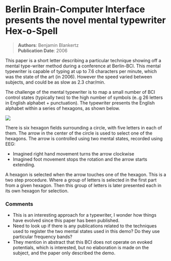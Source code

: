 # Berlin Brain-Computer Interface presents the novel mental typewriter Hex-o-Spell 

> **Authors**: Benjamin Blankertz<br>
> **Publication Date**: 2006

  

This paper is a short letter describing a particular technique showing off a mental type-writer method during a conference at Berlin-BCI. This mental typewriter is capable of typing at up to 7.6 characters per minute, which was the state of the art (in 2006). However the speed varied between subjects, and could be as slow as 2.3 char/min.

The challenge of the mental typewriter is to map a small number of BCI control states (typically two) to the high number of symbols (e..g 26 letters in English alphabet + punctuation). The typewriter presents the English alphabet within a series of hexagons, as shown below.

![](C:\Users\dibg280\Dropbox\Research\Projects\NIML\Documents\hci-papers-summaries\2006\Figures\Blankertz2006-hex-o-spell.png)

There is six hexagon fields surrounding a circle, with five letters in each of them. The arrow in the center of the circle is used to select one of the hexagons. The arrow is controlled using two mental states, recorded using EEG: 

* Imagined right hand movement turns the arrow clockwise
* Imagined foot movement stops the rotation and the arrow starts extending.

A hexagon is selected when the arrow touches one of the hexagon. This is a two step procedure. Where a group of letters is selected in the first part from a given hexagon. Then this group of letters is later presented each in its own hexagon for selection. 

### Comments

* This is an interesting approach for a typewriter, I wonder how things have evolved since this paper has been published. 
* Need to look up if there is any publications related to the techniques used to register the two mental states used in this demo? Do they use particular frequency bands? 
* They mention in abstract that this BCI does not operate on evoked potentials, which is interested, but no elaboration is made on the subject, and the paper only described the demo.